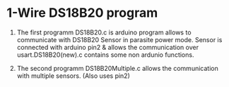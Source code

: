 #   1-Wire DS18B20 program



1. The first programm DS18B20.c is arduino program allows to communicate with DS18B20 Sensor in parasite power mode.
Sensor is connected  with arduino pin2  & allows the communication over usart.DS18B20(new).c contains some non ardunio functions. 


2. The second programm DS18B20Multiple.c allows the communication with multiple sensors. (Also uses pin2)
